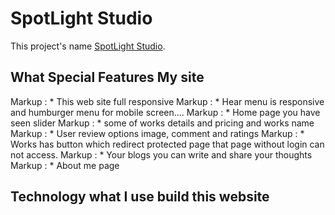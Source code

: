 # SpotLight Studio

This project's name [SpotLight Studio](https://github.com/facebook/create-react-app).

## What Special Features My site 

Markup : * This web site full responsive
Markup : * Hear menu is responsive and humburger menu for mobile screen....
Markup : * Home page you have seen slider
Markup : * some of works details and pricing and works name
Markup : * User review options image, comment and ratings
Markup : * Works has button which redirect protected page that page without login can not access.
Markup : * Your blogs you can write and share your thoughts
Markup : * About me page

## Technology what I use build this website
